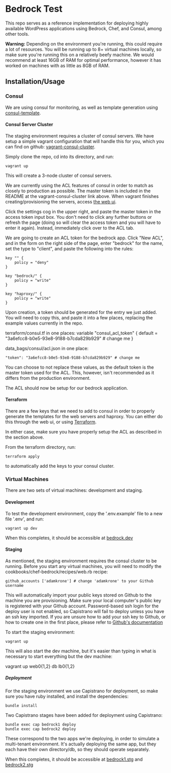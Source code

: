 # Bedrock Test

This repo serves as a reference implementation for deploying highly available
WordPress applications using Bedrock, Chef, and Consul, among other tools.

**Warning:** Depending on the environment you're running, this could require a
lot of resources. You will be running up to 8+ virtual machines locally, so make sure
you're running this on a relatively beefy machine. We would recommend at least
16GB of RAM for optimal performance, however it has worked on machines with as
little as 8GB of RAM.

## Installation/Usage

### Consul

We are using consul for monitoring, as well as template generation using
[consul-template](https://github.com/hashicorp/consul-template).

#### Consul Server Cluster

The staging environment requires a cluster of consul servers. We have setup a
simple vagrant configuration that will handle this for you, which you can find
on github:
[vagrant-consul-cluster](https://github.com/thirdwavellc/vagrant-consul-cluster).

Simply clone the repo, cd into its directory, and run:

	vagrant up

This will create a 3-node cluster of consul servers.

We are currently using the ACL features of consul in order to match as closely
to production as possible. The master token is included in the README at the
vagrant-consul-cluster link above. When vagrant finishes creating/provisioning
the servers, access [the web ui](http://consul01:8500/ui/).

Click the settings cog in the upper right, and paste the master token in the
access token input box. You don't need to click any further buttons or refresh
the page (doing so will clear the access token and you will have to enter it
again). Instead, immediately click over to the ACL tab.

We are going to create an ACL token for the bedrock app. Click "New ACL", and
in the form on the right side of the page, enter "bedrock" for the name, set
the type to "client", and paste the following into the rules:

	key "" {
		policy = "deny"
	}

	key "bedrock/" {
		policy = "write"
	}

	key "haproxy/" {
		policy = "write"
	}

Upon creation, a token should be generated for the entry we just added. You
will need to copy this, and paste it into a few places, replacing the example
values currently in the repo.

terraform/consul.tf in one places:
  variable "consul_acl_token" {
    default = "3a6efcc8-b0e5-93e8-9188-b7cda829b929" # change me
  }

data_bags/consul/acl.json in one place:

	"token": "3a6efcc8-b0e5-93e8-9188-b7cda829b929" # change me

You can choose to not replace these values, as the default token is the master
token used for the ACL. This, however, isn't recommended as it differs from the
production environment.

The ACL should now be setup for our bedrock application.

#### Terraform

There are a few keys that we need to add to consul in order to properly
generate the templates for the web servers and haproxy. You can either do this
through the web ui, or using [Terraform](https://terraform.io/).

In either case, make sure you have properly setup the ACL as described in the
section above.

From the terraform directory, run:

	terraform apply

to automatically add the keys to your consul cluster.

### Virtual Machines

There are two sets of virtual machines: development and staging.

#### Development

To test the development environment, copy the '.env.example' file to a new file
'.env', and run:

	vagrant up dev

When this completes, it should be accessible at
[bedrock.dev](http://bedrock.dev)

#### Staging

As mentioned, the staging environment requires the consul cluster to be
running. Before you start any virtual machines, you will need to modify the
cookbooks/chef-bedrock/recipes/web.rb recipe:

	github_accounts ['adamkrone'] # change 'adamkrone' to your Github username

This will automatically import your public keys stored on Github to the machine
you are provisioning. Make sure your local computer's public key is registered
with your Github account. Password-based ssh login for the deploy user is not
enabled, so Capistrano will fail to deploy unless you have an ssh key imported.
If you are unsure how to add your ssh key to Github, or how to create one in
the first place, please refer to
[Github's documentation](https://help.github.com/articles/generating-ssh-keys/)

To start the staging environment:

	vagrant up

This will also start the dev machine, but it's easier than typing in what is
necessary to start everything but the dev machine:

  vagrant up web0{1,2} db lb0{1,2}

##### Deployment

For the staging environment we use Capistrano for deployment, so make sure you
have ruby installed, and install the dependencies:

	bundle install

Two Capistrano stages have been added for deployment using Capistrano:

	bundle exec cap bedrock1 deploy
	bundle exec cap bedrock2 deploy

These correspond to the two apps we're deploying, in order to simulate a
multi-tenant environment. It's actually deploying the same app, but they each
have their own directory/db, so they should operate separately.

When this completes, it should be accessible at
[bedrock1.stg](http://bedrock1.stg) and
[bedrock2.stg](http://bedrock2.stg)
